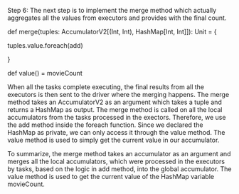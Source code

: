 

Step 6: The next step is to implement the merge method which actually aggregates all the values from executors and provides with the final count.


def merge(tuples: AccumulatorV2[(Int, Int), HashMap[Int, Int]]): Unit = {

  tuples.value.foreach(add)

}

def value() =  movieCount


When all the tasks complete executing, the final results from all the executors is then sent to the driver where the merging happens. The merge method takes an AccumulatorV2 as an argument which takes a tuple and returns a HashMap as output. The merge method is called on all the local accumulators from the tasks processed in the exectors. Therefore, we use the  add method inside the foreach function.
Since we declared the HashMap as private, we can only access it through the value method. The value method is used to simply get the current value in our accumulator.

To summarize, the merge method takes an accumulator as an argument and merges all the local accumulators, which were processed in the executors by tasks, based on the logic in add method, into the global accumulator. The value method is used to get the current value of the HashMap variable movieCount.



 